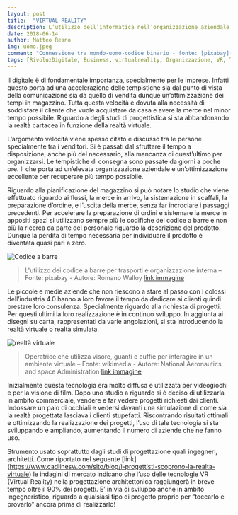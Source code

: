 ```yaml
---
layout: post
title:  "VIRTUAL REALITY"
description: L’utilizzo dell’informatica nell’organizzazione aziendale e nella vendita di progetti attraverso la realtà virtuale.
date: 2018-06-14
author: Matteo Reano
img: uomo.jpeg
comment: "Connessione tra mondo-uomo-codice binario - fonte: [pixabay]( https://pixabay.com/it/binario-codice-binario-matrix-3175019/ ) -"
tags: [RivoluzDigitale, Business, virtualreality, Organizzazione, VR, Technology, code ]
---
```


Il digitale è di fondamentale importanza, specialmente per le imprese. Infatti questo porta ad una accelerazione delle tempistiche sia dal punto di vista della comunicazione sia da quello di vendita dunque un’ottimizzazione dei tempi in magazzino. Tutta questa velocità è dovuta alla necessità di soddisfare il cliente che vuole acquistare da casa e avere la merce nel minor tempo possibile. Riguardo a degli studi di progettistica si sta abbandonando la realtà cartacea in funzione della realtà virtuale.

L’argomento velocità viene spesso citato e discusso tra le persone specialmente tra i venditori. Si è passati dal sfruttare il tempo a disposizione, anche più del necessario, alla mancanza di quest’ultimo per organizzarsi. Le tempistiche di consegna sono passate da giorni a poche ore. Il che porta ad un’elevata organizzazione aziendale e un’ottimizzazione eccellente per recuperare più tempo possibile.

Riguardo alla pianificazione del magazzino si può notare lo studio che viene effettuato riguardo ai flussi, la merce in arrivo, la sistemazione in scaffali, la preparazione d’ordine, e l’uscita della merce, senza far incrociare i passaggi precedenti. Per accelerare la preparazione di ordini e sistemare la merce in appositi spazi si utilizzano sempre più le codifiche dei codice a barre e non più la ricerca da parte del personale riguardo la descrizione del prodotto. Dunque la perdita di tempo necessaria per individuare il prodotto è diventata quasi pari a zero.

![Codice a barre]({{site.baseurl}}/assets/images/barre.jpeg)

>L'utilizzo dei codice a barre per trasporti e organizzazione interna – Fonte: pixabay - Autore: Romano Walloy
>[link immagine](https://pixabay.com/it/codice-a-barre-piano-camion-carico-616035/)

Le piccole e medie aziende che non riescono a stare al passo con i colossi dell’industria 4.0 hanno a loro favore il tempo da dedicare ai clienti quindi prestare loro consulenza. Specialmente riguardo alla richiesta di progetti. Per questi ultimi la loro realizzazione è in continuo sviluppo. In aggiunta ai disegni su carta, rappresentati da varie angolazioni, si sta introducendo la realtà virtuale o realtà simulata.


![realtà virtuale]({{site.baseurl}}/assets/images/virtuale.jpeg)

>Operatrice che utilizza visore, guanti e cuffie per interagire in un ambiente virtuale – Fonte: wikimedia - Autore: National Aeronautics and space Administration
>[link immagine](https://upload.wikimedia.org/wikipedia/commons/c/c4/Head-mounted_display_and_wired_gloves%2C_Ames_Research_Center.jpg)

Inizialmente questa tecnologia era molto diffusa e utilizzata per videogiochi e per la visione di film. Dopo uno studio a riguardo si è deciso di utilizzarla in ambito commerciale, vendere e far vedere progetti richiesti dai clienti. Indossare un paio di occhiali e vedersi davanti una simulazione di come sia la realtà progettata lasciava i clienti stupefatti. Riscontrando risultati ottimali e ottimizzando la realizzazione dei progetti, l’uso di tale tecnologia si sta sviluppando e ampliando, aumentando il numero di aziende che ne fanno uso. 

Strumento usato soprattutto dagli studi di progettazione quali ingegneri, architetti. Come riportato nel seguente [link] (https://www.cadlinesw.com/sito/blog/i-progettisti-scoprono-la-realta-virtuale) le indagini di mercato indicano che l’uso delle tecnologie VR (Virtual Reality) nella progettazione architettonica raggiungerà in breve tempo oltre il 90% dei progetti. E’ in via di sviluppo anche in ambito ingegneristico, riguardo a qualsiasi tipo di progetto proprio per “toccarlo e provarlo” ancora prima di realizzarlo!



